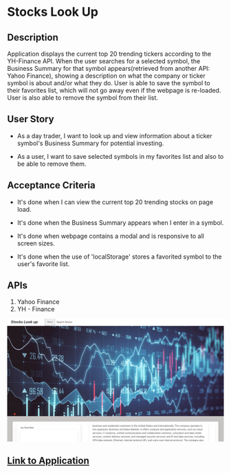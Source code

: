 # Stocks Look Up

## Description

Application displays the current top 20 trending tickers according to the YH-Finance API. When the user searches for a selected symbol,
the Business Summary for that symbol appears(retrieved from another API: Yahoo Finance), showing a description on what the company or ticker symbol is about and/or what they do.
User is able to save the symbol to their favorites list, which will not go away even if the webpage is re-loaded. User is also able
to remove the symbol from their list.

## User Story

- As a day trader, I want to look up and view information about a ticker symbol's Business Summary for potential investing.

- As a user, I want to save selected symbols in my favorites list and also to be able to remove them.

## Acceptance Criteria

- It's done when I can view the current top 20 trending stocks on page load.

- It's done when the Business Summary appears when I enter in a symbol.

- It's done when webpage contains a modal and is responsive to all screen sizes.

- It's done when the use of 'localStorage' stores a favorited symbol to the user's favorite list.

## APIs

1. Yahoo Finance
2. YH - Finance

<img src="./assets/images/Screen Shot 2022-11-03 at 1.55.25 AM.png" alt="webpage-image">

## <a href="https://dmilleza.github.io/Stocks-Look-Up/">Link to Application</a>
